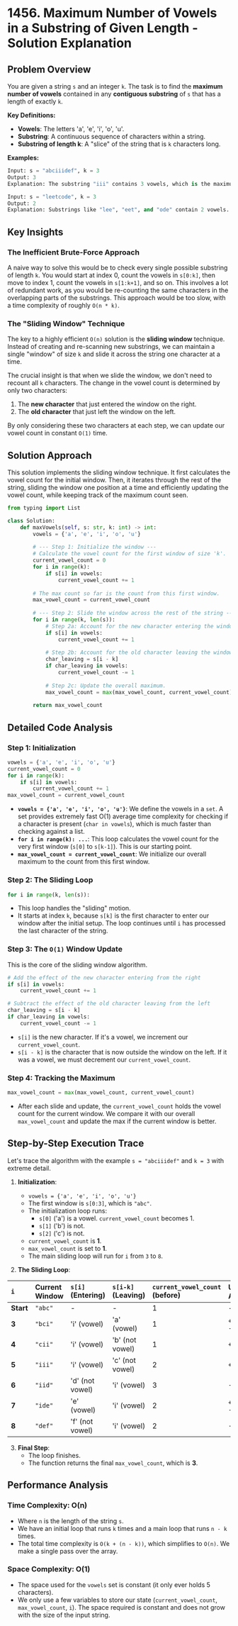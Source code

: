 # 1456\. Maximum Number of Vowels in a Substring of Given Length - Solution Explanation

## Problem Overview

You are given a string `s` and an integer `k`. The task is to find the **maximum number of vowels** contained in any **contiguous substring** of `s` that has a length of exactly `k`.

**Key Definitions:**

  - **Vowels**: The letters 'a', 'e', 'i', 'o', 'u'.
  - **Substring**: A continuous sequence of characters within a string.
  - **Substring of length k**: A "slice" of the string that is `k` characters long.

**Examples:**

```python
Input: s = "abciiidef", k = 3
Output: 3
Explanation: The substring "iii" contains 3 vowels, which is the maximum possible.

Input: s = "leetcode", k = 3
Output: 2
Explanation: Substrings like "lee", "eet", and "ode" contain 2 vowels. No substring of length 3 has more than 2 vowels.
```

## Key Insights

### The Inefficient Brute-Force Approach

A naive way to solve this would be to check every single possible substring of length `k`. You would start at index 0, count the vowels in `s[0:k]`, then move to index 1, count the vowels in `s[1:k+1]`, and so on. This involves a lot of redundant work, as you would be re-counting the same characters in the overlapping parts of the substrings. This approach would be too slow, with a time complexity of roughly `O(n * k)`.

### The "Sliding Window" Technique

The key to a highly efficient `O(n)` solution is the **sliding window** technique. Instead of creating and re-scanning new substrings, we can maintain a single "window" of size `k` and slide it across the string one character at a time.

The crucial insight is that when we slide the window, we don't need to recount all `k` characters. The change in the vowel count is determined by only two characters:

1.  The **new character** that just entered the window on the right.
2.  The **old character** that just left the window on the left.

By only considering these two characters at each step, we can update our vowel count in constant `O(1)` time.

## Solution Approach

This solution implements the sliding window technique. It first calculates the vowel count for the initial window. Then, it iterates through the rest of the string, sliding the window one position at a time and efficiently updating the vowel count, while keeping track of the maximum count seen.

```python
from typing import List

class Solution:
    def maxVowels(self, s: str, k: int) -> int:
        vowels = {'a', 'e', 'i', 'o', 'u'}
        
        # --- Step 1: Initialize the window ---
        # Calculate the vowel count for the first window of size 'k'.
        current_vowel_count = 0
        for i in range(k):
            if s[i] in vowels:
                current_vowel_count += 1
        
        # The max count so far is the count from this first window.
        max_vowel_count = current_vowel_count
        
        # --- Step 2: Slide the window across the rest of the string ---
        for i in range(k, len(s)):
            # Step 2a: Account for the new character entering the window.
            if s[i] in vowels:
                current_vowel_count += 1
            
            # Step 2b: Account for the old character leaving the window.
            char_leaving = s[i - k]
            if char_leaving in vowels:
                current_vowel_count -= 1
            
            # Step 2c: Update the overall maximum.
            max_vowel_count = max(max_vowel_count, current_vowel_count)
            
        return max_vowel_count
```

## Detailed Code Analysis

### Step 1: Initialization

```python
vowels = {'a', 'e', 'i', 'o', 'u'}
current_vowel_count = 0
for i in range(k):
    if s[i] in vowels:
        current_vowel_count += 1
max_vowel_count = current_vowel_count
```

  - **`vowels = {'a', 'e', 'i', 'o', 'u'}`**: We define the vowels in a `set`. A set provides extremely fast O(1) average time complexity for checking if a character is present (`char in vowels`), which is much faster than checking against a list.
  - **`for i in range(k): ...`**: This loop calculates the vowel count for the very first window (`s[0]` to `s[k-1]`). This is our starting point.
  - **`max_vowel_count = current_vowel_count`**: We initialize our overall maximum to the count from this first window.

### Step 2: The Sliding Loop

```python
for i in range(k, len(s)):
```

  - This loop handles the "sliding" motion.
  - It starts at index `k`, because `s[k]` is the first character to enter our window after the initial setup. The loop continues until `i` has processed the last character of the string.

### Step 3: The `O(1)` Window Update

This is the core of the sliding window algorithm.

```python
# Add the effect of the new character entering from the right
if s[i] in vowels:
    current_vowel_count += 1

# Subtract the effect of the old character leaving from the left
char_leaving = s[i - k]
if char_leaving in vowels:
    current_vowel_count -= 1
```

  - `s[i]` is the new character. If it's a vowel, we increment our `current_vowel_count`.
  - `s[i - k]` is the character that is now outside the window on the left. If it was a vowel, we must decrement our `current_vowel_count`.

### Step 4: Tracking the Maximum

```python
max_vowel_count = max(max_vowel_count, current_vowel_count)
```

  - After each slide and update, the `current_vowel_count` holds the vowel count for the current window. We compare it with our overall `max_vowel_count` and update the max if the current window is better.

## Step-by-Step Execution Trace

Let's trace the algorithm with the example `s = "abciiidef"` and `k = 3` with extreme detail.

1.  **Initialization**:

      * `vowels = {'a', 'e', 'i', 'o', 'u'}`
      * The first window is `s[0:3]`, which is `"abc"`.
      * The initialization loop runs:
          * `s[0]` ('a') is a vowel. `current_vowel_count` becomes 1.
          * `s[1]` ('b') is not.
          * `s[2]` ('c') is not.
      * `current_vowel_count` is **1**.
      * `max_vowel_count` is set to **1**.
      * The main sliding loop will run for `i` from `3` to `8`.

2.  **The Sliding Loop**:

| `i` | Current Window | `s[i]` (Entering) | `s[i-k]` (Leaving) | `current_vowel_count` (before) | Update Action | `current_vowel_count` (after) | `max_vowel_count` |
| :-- | :--- | :--- | :--- | :--- | :--- | :--- | :--- |
| **Start** | `"abc"` | - | - | 1 | - | 1 | **1** |
| **3** | `"bci"` | 'i' (vowel) | 'a' (vowel) | 1 | `+1` then `-1` | 1 | `max(1, 1) = 1` |
| **4** | `"cii"` | 'i' (vowel) | 'b' (not vowel)| 1 | `+1` | 2 | `max(1, 2) = 2` |
| **5** | `"iii"` | 'i' (vowel) | 'c' (not vowel)| 2 | `+1` | 3 | `max(2, 3) = 3` |
| **6** | `"iid"` | 'd' (not vowel)| 'i' (vowel) | 3 | `-1` | 2 | `max(3, 2) = 3` |
| **7** | `"ide"` | 'e' (vowel) | 'i' (vowel) | 2 | `+1` then `-1` | 2 | `max(3, 2) = 3` |
| **8** | `"def"` | 'f' (not vowel)| 'i' (vowel) | 2 | `-1` | 1 | `max(3, 1) = 3` |

3.  **Final Step**:
      * The loop finishes.
      * The function returns the final `max_vowel_count`, which is **3**.

## Performance Analysis

### Time Complexity: O(n)

  - Where `n` is the length of the string `s`.
  - We have an initial loop that runs `k` times and a main loop that runs `n - k` times.
  - The total time complexity is `O(k + (n - k))`, which simplifies to `O(n)`. We make a single pass over the array.

### Space Complexity: O(1)

  - The space used for the `vowels` set is constant (it only ever holds 5 characters).
  - We only use a few variables to store our state (`current_vowel_count`, `max_vowel_count`, `i`). The space required is constant and does not grow with the size of the input string.